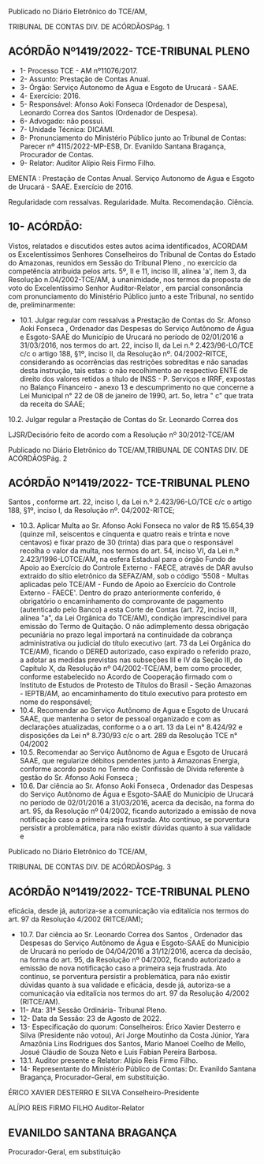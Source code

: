 Publicado  no  Diário  Eletrônico do TCE/AM,

TRIBUNAL DE CONTAS DIV. DE ACÓRDÃOSPág. 1

## ACÓRDÃO Nº1419/2022- TCE-TRIBUNAL PLENO

- 1- Processo TCE - AM nº11076/2017.
- 2- Assunto: Prestação de Contas Anual.
- 3- Órgão: Serviço Autonomo de Agua e Esgoto de Urucará - SAAE.
- 4- Exercício: 2016.
- 5- Responsável: Afonso Aoki Fonseca (Ordenador de Despesa), Leonardo Correa dos Santos (Ordenador de Despesa).
- 6- Advogado: não possui.
- 7- Unidade Técnica: DICAMI.
- 8- Pronunciamento  do  Ministério  Público  junto  ao  Tribunal  de  Contas: Parecer  nº 4115/2022-MP-ESB, Dr. Evanildo Santana Bragança, Procurador de Contas.
- 9- Relator: Auditor Alípio Reis Firmo Filho.

EMENTA : Prestação de Contas Anual. Serviço Autonomo de Agua e Esgoto de Urucará  -  SAAE. Exercício de 2016.

Regularidade  com  ressalvas.  Regularidade.  Multa. Recomendação. Ciência.

## 10-  ACÓRDÃO:

Vistos, relatados e discutidos estes autos acima identificados, ACORDAM os Excelentíssimos Senhores Conselheiros do Tribunal de Contas do Estado do Amazonas, reunidos em Sessão do Tribunal Pleno , no exercício da competência atribuída pelos arts. 5º, II e 11, inciso III, alínea 'a', item 3, da Resolução n.04/2002-TCE/AM, à unanimidade, nos  termos  da  proposta  de  voto  do  Excelentíssimo  Senhor  Auditor-Relator ,  em  parcial consonância com pronunciamento do Ministério Público junto a este Tribunal, no sentido de, preliminarmente:

- 10.1. Julgar  regular  com  ressalvas a  Prestação  de  Contas  do  Sr. Afonso Aoki Fonseca , Ordenador das Despesas do Serviço Autônomo de Água e  Esgoto-SAAE  do  Município  de  Urucará  no  período de  02/01/2016  a 31/03/2016, nos termos do art. 22, inciso II, da Lei n.º 2.423/96-LO/TCE c/c o artigo 188, §1º, inciso II, da  Resolução  nº.  04/2002-RITCE, considerando  as  ocorrências  das  restrições  sobreditas  e  não  sanadas desta  instrução,  tais  estas: o  não  recolhimento  ao  respectivo  ENTE  de direito dos valores retidos a título de INSS - P. Serviços e IRRF, expostas no  Balanço  Financeiro  -  anexo  13  e  descumprimento  no  que  concerne a Lei Municipal n° 22 de 08 de janeiro de 1990, art. 5o, letra " c" que trata da receita do SAAE;

10.2. Julgar  regular a  Prestação  de  Contas  do  Sr. Leonardo  Correa  dos

LJSR/Decisório feito de acordo com a Resolução nº 30/2012-TCE/AM

Publicado  no  Diário  Eletrônico do TCE/AM,TRIBUNAL DE CONTAS DIV. DE ACÓRDÃOSPág. 2

## ACÓRDÃO Nº1419/2022- TCE-TRIBUNAL PLENO

Santos , conforme art. 22, inciso I, da Lei n.º 2.423/96-LO/TCE c/c o artigo 188, §1º, inciso I, da Resolução nº. 04/2002-RITCE;

- 10.3. Aplicar Multa ao Sr. Afonso Aoki Fonseca no valor de R$ 15.654,39 (quinze  mil,  seiscentos  e  cinquenta  e  quatro  reais  e  trinta  e nove centavos) e fixar prazo de 30 (trinta) dias para que o responsável recolha  o  valor  da  multa,  nos  termos  do  art.  54,  inciso  VI,  da  Lei  n.º 2.423/1996-LOTCE/AM, na esfera Estadual para o órgão Fundo de Apoio ao  Exercício  do  Controle  Externo  -  FAECE,  através  de  DAR  avulso extraído do sítio eletrônico da SEFAZ/AM, sob o código '5508  - Multas aplicadas  pelo  TCE/AM  -  Fundo  de  Apoio  ao  Exercício  do  Controle Externo - FAECE'. Dentro do prazo anteriormente conferido, é obrigatório o  encaminhamento  do  comprovante  de  pagamento  (autenticado  pelo Banco)  a  esta  Corte  de  Contas  (art.  72,  inciso  III,  alínea  "a",  da  Lei Orgânica do TCE/AM), condição imprescindível para emissão do Termo de Quitação. O não adimplemento dessa obrigação pecuniária no prazo legal importará na continuidade da cobrança administrativa ou judicial do título  executivo  (art.  73  da  Lei  Orgânica  do TCE/AM), ficando o DERED autorizado, caso expirado o referido prazo, a adotar as medidas previstas nas  subseções  III  e  IV  da  Seção  III,  do  Capítulo  X,  da  Resolução  nº 04/2002-TCE/AM, bem como proceder, conforme estabelecido no Acordo de Cooperação firmado com o Instituto de Estudos de Protesto de Títulos do Brasil  -  Seção  Amazonas  - IEPTB/AM, ao encaminhamento do título executivo para protesto em nome do responsável;
- 10.4. Recomendar ao  Serviço  Autônomo  de  Agua  e  Esgoto  de  Urucará  SAAE, que mantenha o setor de pessoal organizado e com as declarações  atualizadas,  conforme  o  a  o  art.  13  da  Lei  n°  8.424/92  e disposições  da  Lei  n°  8.730/93  c/c  o  art.  289  da  Resolução  TCE  n° 04/2002
- 10.5. Recomendar ao  Serviço  Autônomo  de  Agua  e  Esgoto  de  Urucará  SAAE, que  regularize  débitos  pendentes  junto  à  Amazonas  Energia, conforme  acordo  posto  no  Termo  de  Confissão  de  Dívida  referente  à gestão do Sr. Afonso Aoki Fonseca ;
- 10.6. Dar ciência ao Sr. Afonso Aoki Fonseca , Ordenador das Despesas do Serviço Autônomo de Água e Esgoto-SAAE do Município de Urucará no período de 02/01/2016 a 31/03/2016, acerca da decisão, na forma do art. 95,  da  Resolução  nº  04/2002,  ficando  autorizado  a  emissão  de  nova notificação  caso  a  primeira  seja  frustrada.  Ato  contínuo,  se  porventura persistir a problemática, para não existir dúvidas quanto à sua validade e

Publicado  no  Diário  Eletrônico do TCE/AM,

TRIBUNAL DE CONTAS DIV. DE ACÓRDÃOSPág. 3

## ACÓRDÃO Nº1419/2022- TCE-TRIBUNAL PLENO

eficácia, desde já, autoriza-se a comunicação via editalícia nos termos do art. 97 da Resolução 4/2002 (RITCE/AM);

- 10.7. Dar  ciência ao  Sr. Leonardo  Correa  dos  Santos , Ordenador  das Despesas do Serviço Autônomo de Água e Esgoto-SAAE do Município de Urucará no período de 04/04/2016 a 31/12/2016, acerca da decisão, na forma do art. 95, da Resolução nº 04/2002, ficando autorizado a emissão de  nova  notificação  caso  a  primeira  seja  frustrada.  Ato  contínuo,  se porventura persistir a problemática, para não existir dúvidas quanto à sua validade e eficácia, desde já, autoriza-se a comunicação via editalícia nos termos do art. 97 da Resolução 4/2002 (RITCE/AM).
- 11-  Ata: 31ª Sessão Ordinária- Tribunal Pleno.
- 12-  Data da Sessão: 23 de Agosto de 2022.
- 13-  Especificação do quorum: Conselheiros: Érico Xavier Desterro e Silva (Presidente não votou), Ari Jorge Moutinho da Costa Júnior, Yara Amazônia Lins Rodrigues dos Santos, Mario Manoel Coelho de Mello, Josué Cláudio de Souza Neto e Luis Fabian Pereira Barbosa.
- 13.1. Auditor presente e Relator: Alípio Reis Firmo Filho.
- 14-  Representante do Ministério Público de Contas: Dr. Evanildo Santana Bragança, Procurador-Geral, em substituição.

ÉRICO XAVIER DESTERRO E SILVA Conselheiro-Presidente

ALÍPIO REIS FIRMO FILHO Auditor-Relator

## EVANILDO SANTANA BRAGANÇA

Procurador-Geral, em substituição